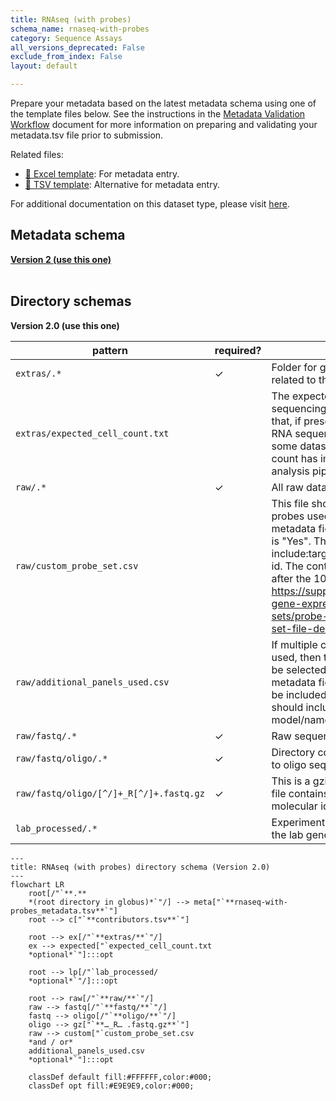 ```yaml
---
title: RNAseq (with probes)
schema_name: rnaseq-with-probes
category: Sequence Assays
all_versions_deprecated: False
exclude_from_index: False
layout: default

---
```

Prepare your metadata based on the latest metadata schema using one of the template files below. See the instructions in the [Metadata Validation Workflow](https://docs.google.com/document/d/1lfgiDGbyO4K4Hz1FMsJjmJd9RdwjShtJqFYNwKpbcZY) document for more information on preparing and validating your metadata.tsv file prior to submission.

Related files:


- [📝 Excel template](https://raw.githubusercontent.com/hubmapconsortium/dataset-metadata-spreadsheet/main/rnaseq-with-probes/latest/rnaseq-with-probes.xlsx): For metadata entry.
- [📝 TSV template](https://raw.githubusercontent.com/hubmapconsortium/dataset-metadata-spreadsheet/main/rnaseq-with-probes/latest/rnaseq-with-probes.tsv): Alternative for metadata entry.


For additional documentation on this dataset type, please visit [here](https://docs.google.com/document/d/1cVX_uMA5ehz3TBjrlXSb9KkRo8_5kcFUFhJaWeW9JyU).

## Metadata schema


<summary><a href="https://openview.metadatacenter.org/templates/https:%2F%2Frepo.metadatacenter.org%2Ftemplates%2Fe4df583f-95df-4113-92dc-6e9b90124d9f"><b>Version 2 (use this one)</b></a></summary>



<br>

## Directory schemas
<summary><b>Version 2.0 (use this one)</b></summary>

| pattern | required? | description |
| --- | --- | --- |
| <code>extras\/.*</code> | ✓ | Folder for general lab-specific files related to the dataset. |
| <code>extras\/expected_cell_count\.txt</code> |  | The expected cell count for the RNA sequencing dataset. This is an optional file that, if present, will be used by the HIVE's RNA sequencing analysis pipeline. With some datasets, knowing the expected cell count has improved the output of the HIVE analysis pipeline. |
| <code>raw\/.*</code> | ✓ | All raw data files for the experiment. |
| <code>raw\/custom_probe_set\.csv</code> |  | This file should contain any custom probes used and must be included if the metadata field "is_custom_probes_used" is "Yes". The file should minimally include:target gene id, probe seq, probe id. The contents of this file are modeled after the 10x Genomics probe set file (see <https://support.10xgenomics.com/spatial-gene-expression-ffpe/probe-sets/probe-set-file-descriptions/probe-set-file-descriptions#probe_set_csv_file>). |
| <code>raw\/additional_panels_used\.csv</code> |  | If multiple commercial probe panels were used, then the primary probe panel should be selected in the "oligo_probe_panel" metadata field. The additional panels must be included in this file. Each panel record should include:manufacturer, model/name, product code. |
| <code>raw\/fastq\/.*</code> | ✓ | Raw sequencing files for the experiment. |
| <code>raw\/fastq\/oligo\/.*</code> | ✓ | Directory containing fastq files pertaining to oligo sequencing. |
| <code>raw\/fastq\/oligo\/[^\/]+_R[^\/]+\.fastq\.gz</code> | ✓ | This is a gzip version of the fastq file. This file contains the cell barcode and unique molecular identifier (technical). |
| <code>lab_processed\/.*</code> |  | Experiment files that were processed by the lab generating the data. |

```mermaid
---
title: RNAseq (with probes) directory schema (Version 2.0)
---
flowchart LR
    root[/"`**.**
    *(root directory in globus)*`"/] --> meta["`**rnaseq-with-probes_metadata.tsv**`"] 
    root --> c["`**contributors.tsv**`"] 

    root --> ex[/"`**extras/**`"/] 
    ex --> expected["`expected_cell_count.txt
    *optional*`"]:::opt
    
    root --> lp[/"`lab_processed/
    *optional*`"/]:::opt 
    
    root --> raw[/"`**raw/**`"/]
    raw --> fastq[/"`**fastq/**`"/]
    fastq --> oligo[/"`**oligo/**`"/]
    oligo --> gz["`**…_R… .fastq.gz**`"]
    raw --> custom["`custom_probe_set.csv
    *and / or*
    additional_panels_used.csv
    *optional*`"]:::opt
    
    classDef default fill:#FFFFFF,color:#000;
    classDef opt fill:#E9E9E9,color:#000;
```